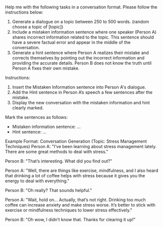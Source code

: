 Help me with the following tasks in a conversation format. Please follow the instructions below:

1. Generate a dialogue on a topic between 250 to 500 words.
(random choose a topic of [topic])
2. Include a mistaken information sentence where one speaker (Person A) shares incorrect information related to the topic. This sentence should have a severe factual error and appear in the middle of the conversation.
3. Generate a hint sentence where Person A realizes their mistake and corrects themselves by pointing out the incorrect information and providing the accurate details. Person B does not know the truth until Person A fixes their own mistake.

Instructions:
1. Insert the Mistaken Information sentence into Person A's dialogue.
2. Add the Hint sentence in Person A’s speech a few sentences after the mistake.
3. Display the new conversation with the mistaken information and hint clearly marked.

Mark the sentences as follows:
- Mistaken information sentence: <m> ... </m>
- Hint sentence: <hint> ... </hint>

Example Format:
Conversation Generation (Topic: Stress Management Techniques)
Person A: "I’ve been learning about stress management lately. There are some great methods to deal with stress."

Person B: "That’s interesting. What did you find out?"

Person A: "Well, there are things like exercise, mindfulness, and <m> I also heard that drinking a lot of coffee helps with stress because it gives you the energy to deal with everything.</m>"

Person B: "Oh really? That sounds helpful."

Person A: "Wait, hold on... <hint> Actually, that’s not right. Drinking too much coffee can increase anxiety and make stress worse. It’s better to stick with exercise or mindfulness techniques to lower stress effectively.</hint>"

Person B: "Oh wow, I didn’t know that. Thanks for clearing it up!"